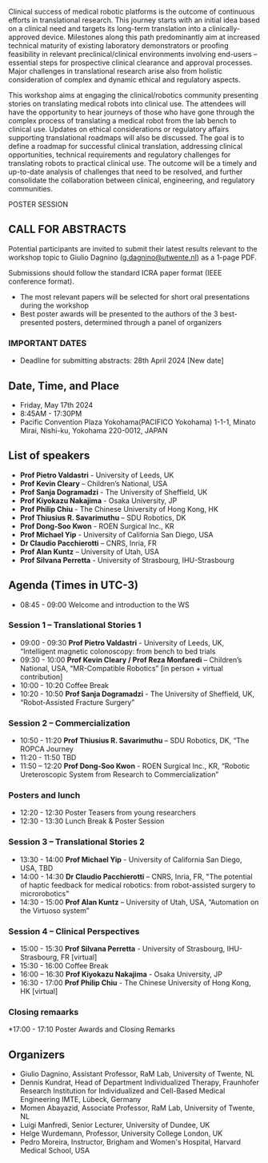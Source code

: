 Clinical success of medical robotic platforms is the outcome of continuous efforts in translational research. This journey starts with an initial idea based on a clinical need and targets its long-term translation into a clinically-approved device. Milestones along this path predominantly aim at increased technical maturity of existing laboratory demonstrators or proofing feasibility in relevant preclinical/clinical environments involving end-users – essential steps for prospective clinical clearance and approval processes. Major challenges in translational research arise also from holistic consideration of complex and dynamic ethical and regulatory aspects. 
 
This workshop aims at engaging the clinical/robotics community presenting stories on translating medical robots into clinical use. The attendees will have the opportunity to hear journeys of those who have gone through the complex process of translating a medical robot from the lab bench to clinical use. Updates on ethical considerations or regulatory affairs supporting translational roadmaps will also be discussed. 
The goal is to define a roadmap for successful clinical translation, addressing clinical opportunities, technical requirements and regulatory challenges for translating robots to practical clinical use. The outcome will be a timely and up-to-date analysis of challenges that need to be resolved, and further consolidate the collaboration between clinical, engineering, and regulatory communities. 

POSTER SESSION

## CALL FOR ABSTRACTS

Potential participants are invited to submit their latest results relevant to the workshop topic to Giulio Dagnino (g.dagnino@utwente.nl) as a 1-page PDF.

Submissions should follow the standard ICRA paper format (IEEE conference format).

* The most relevant papers will be selected for short oral presentations during the workshop
* Best poster awards will be presented to the authors of the 3 best-presented posters, determined through a panel of organizers 
### IMPORTANT DATES
* Deadline for submitting abstracts: 28th April 2024 [New date]

## Date, Time, and Place
* Friday, May 17th 2024
* 8:45AM - 17:30PM
* Pacific Convention Plaza Yokohama(PACIFICO Yokohama) 1-1-1, Minato Mirai, Nishi-ku, Yokohama 220-0012, JAPAN

## List of speakers

* **Prof Pietro Valdastri** - University of Leeds, UK
* **Prof Kevin Cleary** – Children’s National, USA
* **Prof Sanja Dogramadzi** - The University of Sheffield, UK
* **Prof Kiyokazu Nakajima** - Osaka University, JP
* **Prof Philip Chiu** - The Chinese University of Hong Kong, HK
* **Prof Thiusius R. Savarimuthu** – SDU Robotics, DK
* **Prof Dong-Soo Kwon** - ROEN Surgical Inc., KR
* **Prof Michael Yip** - University of California San Diego, USA
* **Dr Claudio Pacchierotti** – CNRS, Inria, FR
* **Prof Alan Kuntz** – University of Utah, USA
* **Prof Silvana Perretta** - University of Strasbourg, IHU-Strasbourg


## Agenda (Times in UTC-3)
* 08:45 - 09:00 Welcome and introduction to the WS
  
### Session 1 – Translational Stories 1
* 09:00 - 09:30 **Prof Pietro Valdastri** - University of Leeds, UK, “Intelligent magnetic colonoscopy: from bench to bed trials
* 09:30 - 10:00 **Prof Kevin Cleary / Prof Reza Monfaredi** – Children’s National, USA, “MR-Compatible Robotics” [in person + virtual contribution]
* 10:00 - 10:20 Coffee Break
* 10:20 - 10:50 **Prof Sanja Dogramadzi** - The University of Sheffield, UK, “Robot-Assisted Fracture Surgery”
 
### Session 2 – Commercialization
* 10:50 - 11:20 **Prof Thiusius R. Savarimuthu** – SDU Robotics, DK, “The ROPCA Journey
* 11:20 - 11:50 TBD
* 11:50 – 12:20 **Prof Dong-Soo Kwon** - ROEN Surgical Inc., KR, “Robotic Ureteroscopic System from Research to Commercialization”

### Posters and lunch
* 12:20 - 12:30 Poster Teasers from young researchers
* 12:30 - 13:30 Lunch Break & Poster Session
 
### Session 3 – Translational Stories 2
* 13:30 - 14:00 **Prof Michael Yip** - University of California San Diego, USA, TBD
* 14:00 - 14:30 **Dr Claudio Pacchierotti** – CNRS, Inria, FR, "The potential of haptic feedback for medical robotics: from robot-assisted surgery to 
microrobotics"
* 14:30 - 15:00 **Prof Alan Kuntz** – University of Utah, USA, “Automation on the Virtuoso system”
 
### Session 4 –  Clinical Perspectives
* 15:00 - 15:30 **Prof Silvana Perretta** - University of Strasbourg, IHU-Strasbourg, FR [virtual]
* 15:30 - 16:00 Coffee Break
* 16:00 – 16:30 **Prof Kiyokazu Nakajima** - Osaka University, JP
* 16:30 - 17:00 **Prof Philip Chiu** - The Chinese University of Hong Kong, HK [virtual]

### Closing remaarks
*17:00 - 17:10 Poster Awards and Closing Remarks


## Organizers
* Giulio Dagnino, Assistant Professor, RaM Lab, University of Twente, NL
* Dennis Kundrat,  Head of Department Individualized Therapy, Fraunhofer Research Institution for Individualized and Cell-Based Medical Engineering IMTE, Lübeck, Germany
* Momen Abayazid, Associate Professor, RaM Lab, University of Twente, NL 
* Luigi Manfredi, Senior Lecturer, University of Dundee, UK  
* Helge Wurdemann, Professor, University College London, UK  
* Pedro Moreira, Instructor, Brigham and Women's Hospital, Harvard Medical School, USA 


